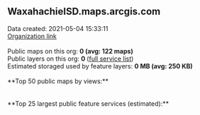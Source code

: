 <h2>WaxahachieISD.maps.arcgis.com</h2> Data created: 2021-05-04 15:33:11 <br /><a target='new' href='https://WaxahachieISD.maps.arcgis.com'>Organization link</a><br /><br />Public maps on this org: <b>0 (avg: 122 maps)</b><br />Public layers on this org: <b>0 </b>(<a target='new' href='https://services.arcgis.com/nWSlu0mid4t077NS/ArcGIS/rest/services'>full service list</a>)<br />Estimated storaged used by feature layers: <b>0 MB (avg: 250 KB)</b><br /><br />**Top 50 public maps by views:**<br /><br /><br />**Top 25 largest public feature services (estimated):**<br />